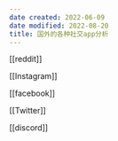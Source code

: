 ```yaml
---
date created: 2022-06-09
date modified: 2022-08-20
title: 国外的各种社交app分析
---
```


[[reddit]]

[[Instagram]]

[[facebook]]

[[Twitter]]

[[discord]]
